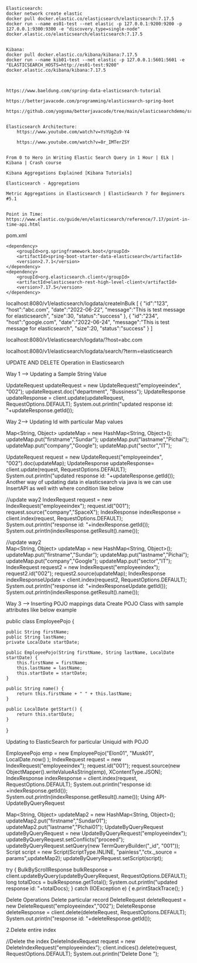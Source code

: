 [comment]: <> (Elasticsearch connection understanding with crud demo:)

	Elasticsearch:
	docker network create elastic
	docker pull docker.elastic.co/elasticsearch/elasticsearch:7.17.5
	docker run --name es01-test --net elastic -p 127.0.0.1:9200:9200 -p 127.0.0.1:9300:9300 -e "discovery.type=single-node" docker.elastic.co/elasticsearch/elasticsearch:7.17.5


	Kibana:
	docker pull docker.elastic.co/kibana/kibana:7.17.5
	docker run --name kib01-test --net elastic -p 127.0.0.1:5601:5601 -e "ELASTICSEARCH_HOSTS=http://es01-test:9200" docker.elastic.co/kibana/kibana:7.17.5



	https://www.baeldung.com/spring-data-elasticsearch-tutorial

	https://betterjavacode.com/programming/elasticsearch-spring-boot

	https://github.com/yogsma/betterjavacode/tree/main/elasticsearchdemo/src/main/java/com/betterjavacode/elasticsearchdemo


	Elasticsearch Architecture:
	    https://www.youtube.com/watch?v=YsYUgZu9-Y4

	    https://www.youtube.com/watch?v=8r_IMTerZSY


	From 0 to Hero in Writing Elastic Search Query in 1 Hour | ELk | Kibana | Crash course

	Kibana Aggregations Explained [Kibana Tutorials]

	Elasticsearch - Aggregations

	Metric Aggregations in Elasticsearch | ElasticSearch 7 for Beginners #5.1


	Point in Time: https://www.elastic.co/guide/en/elasticsearch/reference/7.17/point-in-time-api.html


pom.xml

    <dependency>
        <groupId>org.springframework.boot</groupId>
        <artifactId>spring-boot-starter-data-elasticsearch</artifactId>
        <version>2.7.1</version>
    </dependency>
    <dependency>
        <groupId>org.elasticsearch.client</groupId>
        <artifactId>elasticsearch-rest-high-level-client</artifactId>
        <version>7.17.5</version>
    </dependency>



localhost:8080/v1/elasticsearch/logdata/createInBulk
[
    {
        "id":"123",
        "host":"abc.com",
        "date":"2022-06-22",
        "message":"This is test message for elasticsearch",
        "size":30,
        "status":"success"
    },
    {
        "id":"234",
        "host":"google.com",
        "date":"2022-06-24",
        "message":"This is test message for elasticsearch",
        "size":20,
        "status":"success"
    }
]

localhost:8080/v1/elasticsearch/logdata/?host=abc.com

[comment]: <> (Search in message)
localhost:8080/v1/elasticsearch/logdata/search/?term=elasticsearch


UPDATE AND DELETE Operation in Elasticsearch

Way 1 –> Updating a Sample String Value

UpdateRequest updateRequest = new UpdateRequest("employeeindex", "002");
updateRequest.doc("department", "Bussiness");
UpdateResponse updateResponse = client.update(updateRequest, RequestOptions.DEFAULT);
System.out.println("updated response id: "+updateResponse.getId());


Way 2–> Updating Id with particular Map values

Map<String, Object> updateMap = new HashMap<String, Object>();
updateMap.put("firstname","Sundar");
updateMap.put("lastname","Pichai");
updateMap.put("company","Google");
updateMap.put("sector","IT");


UpdateRequest request = new UpdateRequest("employeeindex", "002").doc(updateMap);
UpdateResponse updateResponse= client.update(request, RequestOptions.DEFAULT);
System.out.println("updated response id: "+updateResponse.getId());
Another way of updating data in elasticsearch via java is we can use InsertAPI as well with where condition like below


//update way2
IndexRequest request = new IndexRequest("employeeindex");
request.id("001");
request.source("company","SpaceX");
IndexResponse indexResponse = client.index(request, RequestOptions.DEFAULT);
System.out.println("response id: "+indexResponse.getId());
System.out.println(indexResponse.getResult().name());



//update way2  
Map<String, Object> updateMap = new HashMap<String, Object>();
updateMap.put("firstname","Sundar");
updateMap.put("lastname","Pichai");
updateMap.put("company","Google");
updateMap.put("sector","IT");
IndexRequest request2 = new IndexRequest("employeeindex");
request2.id("002");
request2.source(updateMap);
IndexResponse indexResponseUpdate = client.index(request2, RequestOptions.DEFAULT);
System.out.println("response id: "+indexResponseUpdate.getId());		System.out.println(indexResponse.getResult().name());


Way 3 –> Inserting POJO mappings data
Create POJO Class with sample attributes like below example

public class EmployeePojo {

    public String firstName;
    public String lastName;
    private LocalDate startDate;
 
    public EmployeePojo(String firstName, String lastName, LocalDate startDate) {
        this.firstName = firstName;
        this.lastName = lastName;
        this.startDate = startDate;
    }
 
    public String name() {
        return this.firstName + " " + this.lastName;
    }
 
    public LocalDate getStart() {
        return this.startDate;
    }
}


Updating to ElasticSearch for particular Uniquid with POJO

EmployeePojo emp = new EmployeePojo("Elon01", "Musk01",  LocalDate.now() );
IndexRequest request = new IndexRequest("employeeindex");
request.id("001");
request.source(new ObjectMapper().writeValueAsString(emp), XContentType.JSON);
IndexResponse indexResponse = client.index(request, RequestOptions.DEFAULT);
System.out.println("response id: +indexResponse.getId());		System.out.println(indexResponse.getResult().name());
Using API- UpdateByQueryRequest

Map<String, Object> updateMap2 = new HashMap<String, Object>();							
updateMap2.put("firstname","Sundar01");
updateMap2.put("lastname","Pichai01");
UpdateByQueryRequest updateByQueryRequest = new UpdateByQueryRequest("employeeindex");
updateByQueryRequest.setConflicts("proceed");
updateByQueryRequest.setQuery(new TermQueryBuilder("_id", "001"));
Script script = new Script(ScriptType.INLINE, "painless","ctx._source = params",updateMap2);
updateByQueryRequest.setScript(script);

try {
BulkByScrollResponse bulkResponse = client.updateByQuery(updateByQueryRequest, RequestOptions.DEFAULT);
long totalDocs = bulkResponse.getTotal();
System.out.println("updated response id: "+totalDocs);
} catch (IOException e) {
e.printStackTrace();
}


Delete Operations
Delete particular record
DeleteRequest deleteRequest = new DeleteRequest("employeeindex","002");
DeleteResponse deleteResponse = client.delete(deleteRequest, RequestOptions.DEFAULT);
System.out.println("response id: "+deleteResponse.getId());


2.Delete entire index

//Delete the index
DeleteIndexRequest request = new DeleteIndexRequest("employeeindex");
client.indices().delete(request, RequestOptions.DEFAULT);
System.out.println("Delete Done ");




